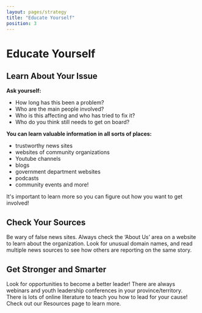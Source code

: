 ```yaml
---
layout: pages/strategy
title: "Educate Yourself"
position: 3
---
```


# Educate Yourself

<!-- Side bubble: If you don't know where to start, ask a librarian at your library! -->

## Learn About Your Issue

**Ask yourself:**
- How long has this been a problem?
- Who are the main people involved?
- Who is this affecting and who has tried to fix it?
- Who do you think still needs to get on board?

**You can learn valuable information in all sorts of places:**
- trustworthy news sites
- websites of community organizations
- Youtube channels
- blogs
- government department websites
- podcasts
- community events and more!

It's important to learn more so you can figure out how you want to get involved!


## Check Your Sources

Be wary of false news sites. Always check the ‘About Us’ area on a website to learn about the organization. Look for unusual domain names, and read multiple news sources to see how others are reporting on the same story.


## Get Stronger and Smarter

Look for opportunities to become a better leader! There are always webinars and youth leadership conferences in your province/territory. There is lots of online literature to teach you how to lead for your cause! Check out our Resources page to learn more.
